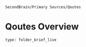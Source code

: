 ```ActivityHistory
SecondBrain/Primary Sources/Qoutes
```
# Qoutes Overview
 
```ccard
type: folder_brief_live
```
 

